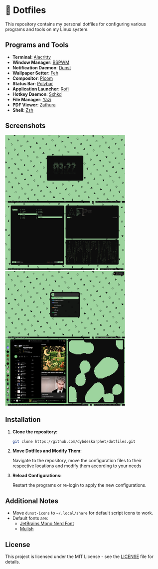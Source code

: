 # 🎨 Dotfiles

This repository contains my personal dotfiles for configuring various programs and tools on my Linux system.

## Programs and Tools

- **Terminal**: [Alacritty](https://github.com/alacritty/alacritty)
- **Window Manager**: [BSPWM](https://github.com/baskerville/bspwm)
- **Notification Daemon**: [Dunst](https://dunst-project.org/)
- **Wallpaper Setter**: [Feh](https://github.com/derf/feh)
- **Compositor**: [Picom](https://github.com/yshui/picom)
- **Status Bar**: [Polybar](https://github.com/polybar/polybar)
- **Application Launcher**: [Rofi](https://github.com/davatorium/rofi)
- **Hotkey Daemon**: [Sxhkd](https://github.com/baskerville/sxhkd)
- **File Manager**: [Yazi](https://github.com/sxyazi/yazi)
- **PDF Viewer**: [Zathura](https://pwmt.org/projects/zathura/)
- **Shell**: [Zsh](https://www.zsh.org/)

## Screenshots

<img src="s2.png" alt="1" width="384"> <img src="s1.png" alt="1" width="384">

## Installation

1. **Clone the repository:**

   ```bash
   git clone https://github.com/dybdeskarphet/dotfiles.git
   ```

2. **Move Dotfiles and Modify Them:**

   Navigate to the repository, move the configuration files to their respective locations and modify them according to your needs

3. **Reload Configurations:**

   Restart the programs or re-login to apply the new configurations.

## Additional Notes

- Move `dunst-icons` to `~/.local/share` for default script icons to work.
- Default fonts are:
  - [JetBrains Mono Nerd Font](https://www.nerdfonts.com/font-downloads)
  - [Mulish](https://fonts.google.com/specimen/Mulish)

## License

This project is licensed under the MIT License - see the [LICENSE](LICENSE) file for details.
